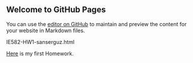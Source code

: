 ## Welcome to GitHub Pages

You can use the [editor on GitHub](https://github.com/BU-IE-582/fall19-sanserguz/edit/master/index.md) to maintain and preview the content for your website in Markdown files.


IE582-HW1-sanserguz.html

[Here](IE582-HW1-sanserguz.html) is my first Homework.
